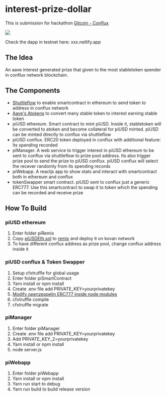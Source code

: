 # interest-prize-dollar

This is submission for hackathon [Gitcoin - Conflux](https://gitcoin.co/issue/Conflux-Chain/gitcoin-bounties/1/100023997)

[![](http://img.youtube.com/vi/MGUbDSDM00o/0.jpg)](http://www.youtube.com/watch?v=MGUbDSDM00o "Demo interest prize dollar")

Check the dapp in testnet here: xxx.netlify.app

## The Idea

An aave interest generated prize that given to the most stabletoken spender in conflux network blockchain.

## The Components

- [Shuttleflow](https://conflux-dev.github.io/conflux-dex-docs/shuttleflow/) to enable smartcontract in ethereum to send token to address in conflux network
- [Aave's Atokens](https://aave.com/aTokens/) to convert many stable token to interest earning stable token
- piUSD ethereum. Smart contract to mint piUSD. Inside it, stabletoken will be converted to atoken and become collateral for piUSD minted. piUSD can be minted directly to conflux via shuttleflow
- piUSD conflux. ERC20 token deployed in conflux with additional feature: Its spending recorded
- piManager. A web service to trigger interest in piUSD ethereum to be sent to conflux via shuttleflow to prize pool address. Its also trigger prize pool to send the prize to piUSD conflux. piUSD conflux will select the recever randomly from its spending records
- piWebapp. A reactjs app to show stats and interact with smartcontract both in ethereum and conflux
- tokenSwapper smart contract. piUSD sent to conflux just a generic ERC777. Use this smartcontract to swap it to token which the spending can be recorded and receive prize

## How To Build

### piUSD ethereum

1.  Enter folder piRemix
2.  Copy [piUSDEth.sol](https://github.com/leledumbo549/interest-prize-dollar/blob/main/piRemix/piUSDEth.sol) to [remix](https://remix.ethereum.org) and deploy it on kovan network
3.  To have different conflux address as prize pool, change conflux address inside it

### piUSD conflux & Token Swapper

1.  Setup cfxtruffle for global usage
2.  Enter folder piSmartContract
3.  Yarn install or npm install
4.  Create .env file add PRIVATE_KEY=yourprivatekey
5.  [Modify openzeppelin ERC777 inside node modules](https://github.com/leledumbo549/interest-prize-dollar/blob/main/piSmartContract/hack_for_conflux_erc777.txt)
6.  cfxtruffle compile
7.  cfxtruffle migrate

### piManager

1.  Enter folder piManager
2.  Create .env file add PRIVATE_KEY=yourprivatekey
3.  Add PRIVATE_KEY_2=yourprivatekey
4.  Yarn install or npm install
5.  node server.js

### piWebapp

1.  Enter folder piWebapp
2.  Yarn install or npm install
3.  Yarn run start to debug
4.  Yarn run build to build release version
